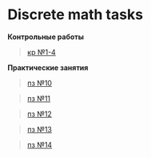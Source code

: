 # **Discrete math tasks**

**Контрольные работы**
> [кр №1-4](https://github.com/protasenya02/Discrete-math/tree/master/контрольные%20работы)

**Практические занятия**
> [пз №10](https://github.com/protasenya02/Discrete-math/tree/master/пз%2010)

> [пз №11](https://github.com/protasenya02/Discrete-math/tree/master/пз%2011)

> [пз №12](https://github.com/protasenya02/Discrete-math/tree/master/пз%2012)

> [пз №13](https://github.com/protasenya02/Discrete-math/tree/master/пз%2013)

> [пз №14](https://github.com/protasenya02/Discrete-math/tree/master/пз%2014)
